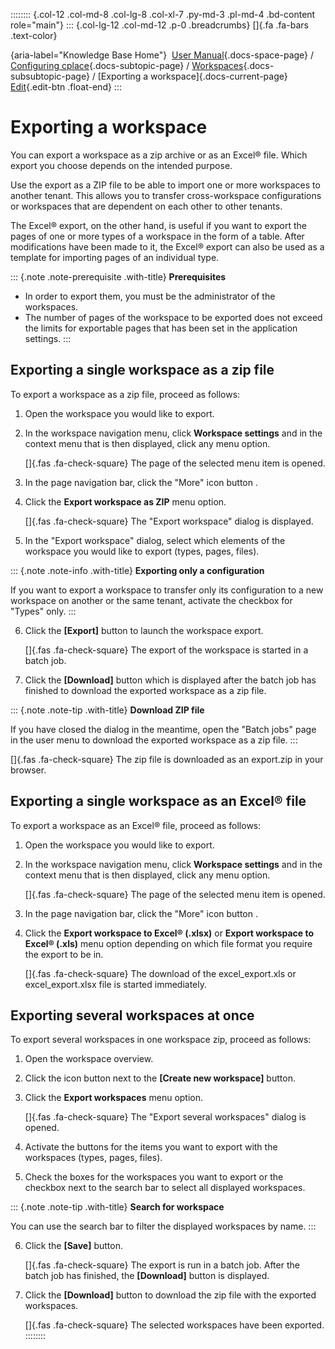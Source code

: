 :::::::: {.col-12 .col-md-8 .col-lg-8 .col-xl-7 .py-md-3 .pl-md-4 .bd-content role="main"}
::: {.col-lg-12 .col-md-12 .p-0 .breadcrumbs}
[]{.fa .fa-bars .text-color}

[](https://docs.cplace.io/){aria-label="Knowledge Base Home"}  [User
Manual](/user-manual-en/){.docs-space-page} / [Configuring
cplace](/user-manual-en/cplace-konfigurieren/){.docs-subtopic-page} /
[Workspaces](/user-manual-en/cplace-konfigurieren/arbeitsbereiche/){.docs-subsubtopic-page}
/ [Exporting a workspace]{.docs-current-page} [
Edit](https://github.com/collaborationfactory/cplace-doc-user-enu/blob/release/25.2/cplace-konfigurieren/arbeitsbereiche/arbeitsbereich-exportieren.md){.edit-btn
.float-end}
:::

# Exporting a workspace

You can export a workspace as a zip archive or as an Excel® file. Which
export you choose depends on the intended purpose.

Use the export as a ZIP file to be able to import one or more workspaces
to another tenant. This allows you to transfer cross-workspace
configurations or workspaces that are dependent on each other to other
tenants.

The Excel® export, on the other hand, is useful if you want to export
the pages of one or more types of a workspace in the form of a table.
After modifications have been made to it, the Excel® export can also be
used as a template for importing pages of an individual type.

::: {.note .note-prerequisite .with-title}
**Prerequisites**

- In order to export them, you must be the administrator of the
  workspaces.
- The number of pages of the workspace to be exported does not exceed
  the limits for exportable pages that has been set in the application
  settings.
:::

## Exporting a single workspace as a zip file

To export a workspace as a zip file, proceed as follows:

1.  Open the workspace you would like to export.

2.  In the workspace navigation menu, click **Workspace settings** and
    in the context menu that is then displayed, click any menu option.

    []{.fas .fa-check-square} The page of the selected menu item is
    opened.

3.  In the page navigation bar, click the "More" icon button .

4.  Click the **Export workspace as ZIP** menu option.

    []{.fas .fa-check-square} The "Export workspace" dialog is
    displayed.

5.  In the "Export workspace" dialog, select which elements of the
    workspace you would like to export (types, pages, files).

::: {.note .note-info .with-title}
**Exporting only a configuration**

If you want to export a workspace to transfer only its configuration to
a new workspace on another or the same tenant, activate the checkbox for
"Types" only.
:::

6.  Click the **\[Export\]** button to launch the workspace export.

    []{.fas .fa-check-square} The export of the workspace is started in
    a batch job.

7.  Click the **\[Download\]** button which is displayed after the batch
    job has finished to download the exported workspace as a zip file.

::: {.note .note-tip .with-title}
**Download ZIP file**

If you have closed the dialog in the meantime, open the "Batch jobs"
page in the user menu to download the exported workspace as a zip file.
:::

[]{.fas .fa-check-square} The zip file is downloaded as an export.zip in
your browser.

## Exporting a single workspace as an Excel® file

To export a workspace as an Excel® file, proceed as follows:

1.  Open the workspace you would like to export.

2.  In the workspace navigation menu, click **Workspace settings** and
    in the context menu that is then displayed, click any menu option.

    []{.fas .fa-check-square} The page of the selected menu item is
    opened.

3.  In the page navigation bar, click the "More" icon button .

4.  Click the **Export workspace to Excel® (.xlsx)** or **Export
    workspace to Excel® (.xls)** menu option depending on which file
    format you require the export to be in.

    []{.fas .fa-check-square} The download of the excel_export.xls or
    excel_export.xlsx file is started immediately.

## Exporting several workspaces at once

To export several workspaces in one workspace zip, proceed as follows:

1.  Open the workspace overview.

2.  Click the icon button next to the **\[Create new workspace\]**
    button.

3.  Click the **Export workspaces** menu option.

    []{.fas .fa-check-square} The "Export several workspaces" dialog is
    opened.

4.  Activate the buttons for the items you want to export with the
    workspaces (types, pages, files).

5.  Check the boxes for the workspaces you want to export or the
    checkbox next to the search bar to select all displayed workspaces.

::: {.note .note-tip .with-title}
**Search for workspace**

You can use the search bar to filter the displayed workspaces by name.
:::

6.  Click the **\[Save\]** button.

    []{.fas .fa-check-square} The export is run in a batch job. After
    the batch job has finished, the **\[Download\]** button is
    displayed.

7.  Click the **\[Download\]** button to download the zip file with the
    exported workspaces.

    []{.fas .fa-check-square} The selected workspaces have been
    exported.
::::::::
